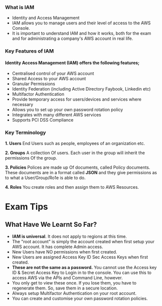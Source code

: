 ### What is IAM
* Identity and Access Management
* IAM allows you to manage users and their level of access to the AWS 
Console. 
* It is important to understand IAM and how it works, both for the exam and for administrating a company's AWS account in real life. 


### Key Features of IAM 
#### Identity Access Management (IAM) offers the following features; 
* Centralised control of your AWS account 
* Shared Access to your AWS account 
* Granular Permissions 
* Identity Federation (including Active Directory Faybook, Linkedin etc) 
* Multifactor Authentication 
* Provide temporary access for users/devices and services where necessary 
* Allows you to set up your own password rotation policy 
* Integrates with many different AWS services 
* Supports PCI DSS Compliance 



### Key Terminology
**1. Users** 
End Users such as people,  employees of an organization etc. 

**2. Groups** 
A collection Of users. Each user in the group will inherit the permissions Of the group. 

**3. Policies**
Polices are made up Of documents, called Policy documents. 
These documents are in a format called **JSON** and they give permissions as to what a User/Group/Ro1e is able to 
do. 

**4. Roles**
You create roles and then assign them to AWS Resources. 


# Exam Tips
## What Have We Learnt So Far? 
* **IAM is universal**. It does not apply to regions at this time. 
* The "root account" is simply the account created when first setup your AWS account. It has complete Admin access. 
* New Users have NO permissions when first created. 
* New Users are assigned Access Key ID Sec Access Keys when first created. 
* **These are not the same as a password.** You cannot use the Access key ID & Secret Access Key to Login in to the console. You can use this 
to access AWS via the APIs and Command Line, however. 
* You only get to view these once. If you lose them, you have to regenerate them. So, save them in a secure location. 
* Always setup Multifactor Authentication on your root account. 
* You can create and customise your own password rotation policies. 

